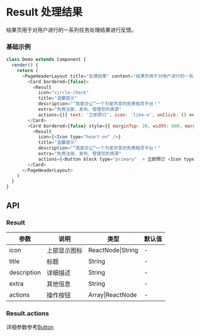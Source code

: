 Result 处理结果
===

结果页用于对用户进行的一系列任务处理结果进行反馈。


### 基础示例

<!--DemoStart--> 
```js
class Demo extends Component {
  render() {
    return (
      <PageHeaderLayout title="处理结果" content="结果页用于对用户进行的一系列任务处理结果进行反馈。">
        <Card bordered={false}>
          <Result
            icon="circle-check"
            title="温馨提示"
            description="“我爱办公”一个为爱共享的免费租赁平台！"
            extra="免费注册、发布、管理您的房源"
            actions={[{ text: '立即预订', icon: 'like-o', onClick: () => { } }, { text: '免费预约', type: 'primary', icon: 'heart-off', onClick: () => { } }]} />
        </Card>
        <Card bordered={false} style={{ marginTop: 20, width: 600, marginBottom: 20 }}>
          <Result
            icon={<Icon type="heart-on" />}
            title="温馨提示"
            description="“我爱办公”一个为爱共享的免费租赁平台！"
            extra="免费注册、发布、管理您的房源"
            actions={<Button block type="primary"  > 立即预订 <Icon type="heart-on" /> </Button>} />
        </Card>
      </PageHeaderLayout>
    )
  }
}
```
<!--End-->

## API

### Result

| 参数 | 说明 | 类型 | 默认值 |
| --------- | -------- | --------- | -------- |
| icon | 上部显示图标 | ReactNode\|String | - |
| title | 标题 | String | - |
| description | 详细描述| String | - |
| extra | 其他信息 | String | - |
| actions | 操作按钮 | Array\|ReactNode | - |

### Result.actions

详细参数参考[Button](https://uiw-react.github.io/#/cn/button)
